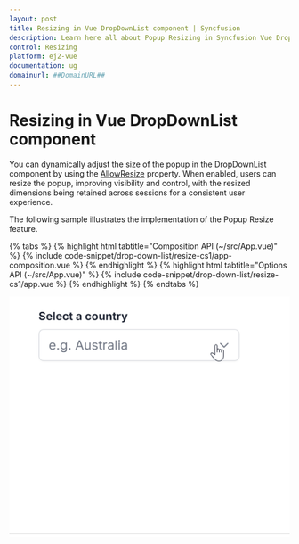 ```yaml
---
layout: post
title: Resizing in Vue DropDownList component | Syncfusion
description: Learn here all about Popup Resizing in Syncfusion Vue DropDownList component of Syncfusion Essential JS 2 and more.
control: Resizing 
platform: ej2-vue
documentation: ug
domainurl: ##DomainURL##
---
```


# Resizing in Vue DropDownList component

You can dynamically adjust the size of the popup in the DropDownList component by using the [AllowResize](https://ej2.syncfusion.com/vue/documentation/api/drop-down-list/#allowresize)  property. When enabled, users can resize the popup, improving visibility and control, with the resized dimensions being retained across sessions for a consistent user experience.

The following sample illustrates the implementation of the Popup Resize feature.

{% tabs %}
{% highlight html tabtitle="Composition API (~/src/App.vue)" %}
{% include code-snippet/drop-down-list/resize-cs1/app-composition.vue %}
{% endhighlight %}
{% highlight html tabtitle="Options API (~/src/App.vue)" %}
{% include code-snippet/drop-down-list/resize-cs1/app.vue %}
{% endhighlight %}
{% endtabs %}
        

![Resizing in DropDownList Component](../images/dropdownlist-resize.gif)
